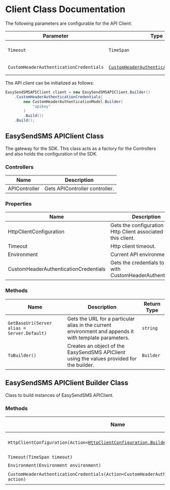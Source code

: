 
# Client Class Documentation

The following parameters are configurable for the API Client:

| Parameter | Type | Description |
|  --- | --- | --- |
| `Timeout` | `TimeSpan` | Http client timeout.<br>*Default*: `TimeSpan.FromSeconds(100)` |
| `CustomHeaderAuthenticationCredentials` | [`CustomHeaderAuthenticationCredentials`](auth/custom-header-signature.md) | The Credentials Setter for Custom Header Signature |

The API client can be initialized as follows:

```csharp
EasySendSMSAPIClient client = new EasySendSMSAPIClient.Builder()
    .CustomHeaderAuthenticationCredentials(
        new CustomHeaderAuthenticationModel.Builder(
            "apikey"
        )
        .Build())
    .Build();
```

## EasySendSMS APIClient Class

The gateway for the SDK. This class acts as a factory for the Controllers and also holds the configuration of the SDK.

### Controllers

| Name | Description |
|  --- | --- |
| APIController | Gets APIController controller. |

### Properties

| Name | Description | Type |
|  --- | --- | --- |
| HttpClientConfiguration | Gets the configuration of the Http Client associated with this client. | [`IHttpClientConfiguration`](http-client-configuration.md) |
| Timeout | Http client timeout. | `TimeSpan` |
| Environment | Current API environment. | `Environment` |
| CustomHeaderAuthenticationCredentials | Gets the credentials to use with CustomHeaderAuthentication. | [`ICustomHeaderAuthenticationCredentials`](auth/custom-header-signature.md) |

### Methods

| Name | Description | Return Type |
|  --- | --- | --- |
| `GetBaseUri(Server alias = Server.Default)` | Gets the URL for a particular alias in the current environment and appends it with template parameters. | `string` |
| `ToBuilder()` | Creates an object of the EasySendSMS APIClient using the values provided for the builder. | `Builder` |

## EasySendSMS APIClient Builder Class

Class to build instances of EasySendSMS APIClient.

### Methods

| Name | Description | Return Type |
|  --- | --- | --- |
| `HttpClientConfiguration(Action<`[`HttpClientConfiguration.Builder`](http-client-configuration-builder.md)`> action)` | Gets the configuration of the Http Client associated with this client. | `Builder` |
| `Timeout(TimeSpan timeout)` | Http client timeout. | `Builder` |
| `Environment(Environment environment)` | Current API environment. | `Builder` |
| `CustomHeaderAuthenticationCredentials(Action<CustomHeaderAuthenticationModel.Builder> action)` | Sets credentials for CustomHeaderAuthentication. | `Builder` |

